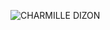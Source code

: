 
![CHARMILLE DIZON](https://user-images.githubusercontent.com/59971454/158480152-67c71dd2-d9e9-4819-97b8-2fbd2b4caee2.png)
